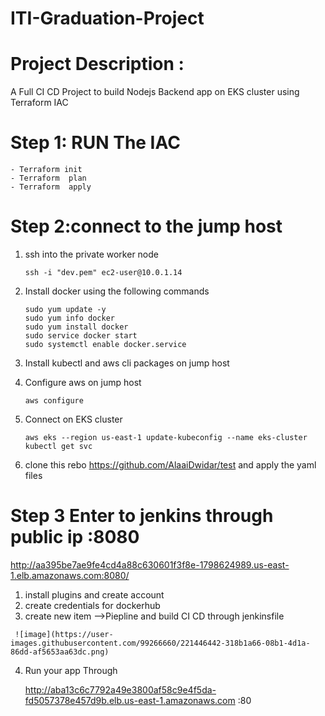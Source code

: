 # ITI-Graduation-Project

# Project Description :

A Full CI CD Project to build Nodejs Backend app on EKS cluster using Terraform IAC


# Step 1: RUN The IAC 
```
- Terraform init 
- Terraform  plan
- Terraform  apply

```
# Step 2:connect to the jump host 

1) ssh into the private worker node 
   ```
   ssh -i "dev.pem" ec2-user@10.0.1.14
   ```
2) Install docker using the following commands
   ```
   sudo yum update -y
   sudo yum info docker
   sudo yum install docker
   sudo service docker start
   sudo systemctl enable docker.service
   ```
3) Install kubectl and aws cli packages on jump host 

4) Configure aws on jump host
   ```
   aws configure
   ```
5) Connect on EKS cluster
   ```
   aws eks --region us-east-1 update-kubeconfig --name eks-cluster
   kubectl get svc 
   ```
6) clone this rebo https://github.com/AlaaiDwidar/test and apply the yaml files 

# Step 3 Enter to jenkins through public ip :8080
  http://aa395be7ae9fe4cd4a88c630601f3f8e-1798624989.us-east-1.elb.amazonaws.com:8080/
   
   1) install plugins and create account 
   2) create credentials for dockerhub
   3) create new item -->Piepline and build CI CD through jenkinsfile
   
     ![image](https://user-images.githubusercontent.com/99266660/221446442-318b1a66-08b1-4d1a-86dd-af5653aa63dc.png)
     
   4) Run your app Through 
   
      http://aba13c6c7792a49e3800af58c9e4f5da-fd5057378e457d9b.elb.us-east-1.amazonaws.com :80














